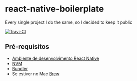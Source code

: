 # react-native-boilerplate
Every single project I do the same, so I decided to keep it public

[![Travi-CI](https://travis-ci.org/eduardomoroni/react-native-boilerplate.svg?branch=master)](https://travis-ci.org/eduardomoroni/react-native-boilerplate)

## Pré-requisitos
- [Ambiente de desenvolvimento React Native](https://facebook.github.io/react-native/docs/getting-started.html)
- [NVM](https://github.com/creationix/nvm)
- [Bundler](https://bundler.io/)
- Se estiver no Mac [Brew](https://brew.sh/)
